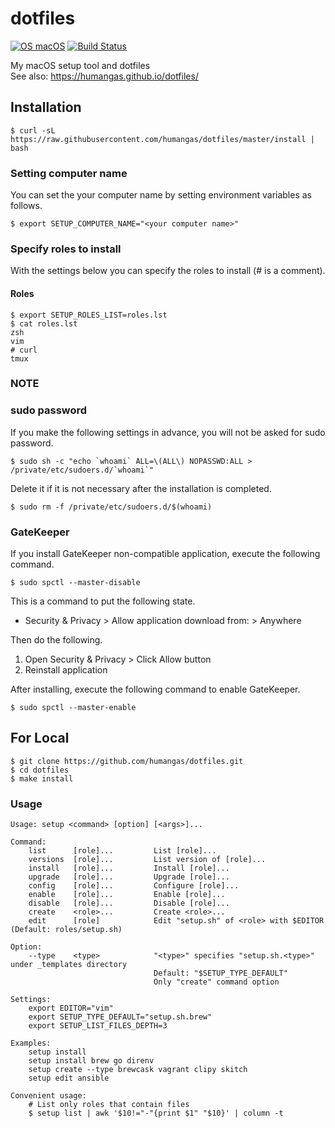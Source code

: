 # dotfiles
[![OS macOS](https://img.shields.io/badge/OS-macOS-blue.svg)](OS)
[![Build Status](https://travis-ci.org/humangas/dotfiles.svg?branch=master)](https://travis-ci.org/humangas/dotfiles)  

My macOS setup tool and dotfiles  
See also: https://humangas.github.io/dotfiles/


## Installation
```
$ curl -sL https://raw.githubusercontent.com/humangas/dotfiles/master/install | bash
```


### Setting computer name
You can set the your computer name by setting environment variables as follows.

```
$ export SETUP_COMPUTER_NAME="<your computer name>"
```

### Specify roles to install 
With the settings below you can specify the roles to install (# is a comment).

#### Roles
```
$ export SETUP_ROLES_LIST=roles.lst
$ cat roles.lst
zsh
vim
# curl
tmux
```


### NOTE
### sudo password
If you make the following settings in advance, you will not be asked for sudo password.
```
$ sudo sh -c "echo `whoami` ALL=\(ALL\) NOPASSWD:ALL > /private/etc/sudoers.d/`whoami`"
```

Delete it if it is not necessary after the installation is completed.
```
$ sudo rm -f /private/etc/sudoers.d/$(whoami)
```

### GateKeeper
If you install GateKeeper non-compatible application, execute the following command.
```
$ sudo spctl --master-disable
```

This is a command to put the following state.
- Security & Privacy > Allow application download from: > Anywhere

Then do the following.
1. Open Security & Privacy > Click Allow button
2. Reinstall application

After installing, execute the following command to enable GateKeeper.
```
$ sudo spctl --master-enable
```


## For Local
```
$ git clone https://github.com/humangas/dotfiles.git
$ cd dotfiles
$ make install
```


### Usage
```
Usage: setup <command> [option] [<args>]...

Command:
    list      [role]...         List [role]... 
    versions  [role]...         List version of [role]...
    install   [role]...         Install [role]...
    upgrade   [role]...         Upgrade [role]...
    config    [role]...         Configure [role]...
    enable    [role]...         Enable [role]...
    disable   [role]...         Disable [role]...
    create    <role>...         Create <role>...
    edit      [role]            Edit "setup.sh" of <role> with $EDITOR (Default: roles/setup.sh)

Option:
    --type    <type>            "<type>" specifies "setup.sh.<type>" under _templates directory
                                Default: "$SETUP_TYPE_DEFAULT"
                                Only "create" command option

Settings:
    export EDITOR="vim"
    export SETUP_TYPE_DEFAULT="setup.sh.brew"
    export SETUP_LIST_FILES_DEPTH=3

Examples:
    setup install
    setup install brew go direnv
    setup create --type brewcask vagrant clipy skitch
    setup edit ansible

Convenient usage:
    # List only roles that contain files
    $ setup list | awk '$10!="-"{print $1" "$10}' | column -t

```

